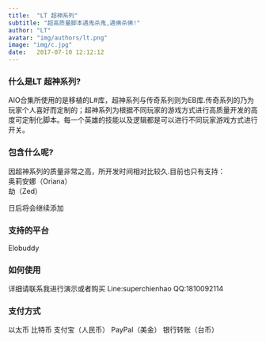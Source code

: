 ```yaml
---
title:  "LT 超神系列"
subtitle: "超高质量脚本遇鬼杀鬼,遇佛杀佛!"
author: "LT"
avatar: "img/authors/lt.png"
image: "img/c.jpg"
date:   2017-07-10 12:12:12
---
```


### 什么是LT 超神系列?
AIO合集所使用的是移植的L#库，超神系列与传奇系列则为EB库.传奇系列的乃为玩家个人喜好而定制的；超神系列为根据不同玩家的游戏方式进行高质量开发的高度可定制化脚本。每一个英雄的技能以及逻辑都是可以进行不同玩家游戏方式进行开关。

### 包含什么呢?
因超神系列的质量非常之高，所开发时间相对比较久.目前也只有支持：  
奥莉安娜（Oriana）  
劫（Zed）  

日后将会继续添加

### 支持的平台
Elobuddy

### 如何使用
详细请联系我进行演示或者购买
Line:superchienhao
QQ:1810092114

### 支付方式
以太币
比特币
支付宝（人民币）
PayPal（美金）
银行转账（台币）
